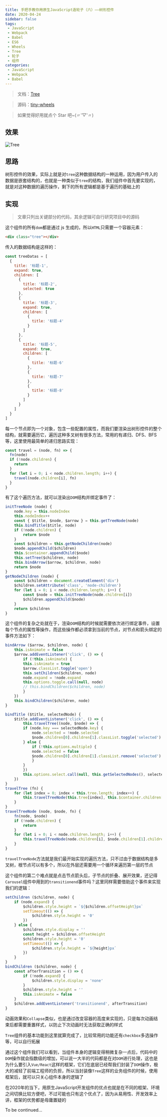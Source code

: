 ```yaml
---
title: 手把手教你用原生JavaScript造轮子（六）——树形控件
date: 2020-04-24
sidebar: false
tags:
 - JavaScript
 - Webpack
 - Babel
 - ES6
 - Wheels
 - Tree
 - 轮子
 - 组件
categories:
 - JavaScript
 - Webpack
 - Babel
---
```


<!-- # Tree 树形控件 -->

> 文档：[Tree](https://csdoker.github.io/tiny-wheels/components/tree.html#%E5%9F%BA%E7%A1%80%E7%94%A8%E6%B3%95)

> 源码：[tiny-wheels](https://github.com/csdoker/tiny-wheels)

> 如果觉得好用就点个 Star 吧~(〃'▽'〃)

<!-- more -->

## 效果

![Tree](https://i.loli.net/2020/04/23/ft7WeCXAVo6TDzH.gif)

## 思路

树形控件的效果，实际上就是对`tree`这种数据结构的一种运用，因为用户传入的数据是嵌套结构的，也就是一种类似于`tree`的结构，我们组件中首先要实现的，就是对这种数据的遍历操作，剩下的所有逻辑都是基于遍历的基础上的

## 实现

> 文章只列出关键部分的代码，其余逻辑可自行研究项目中的源码

这个组件的所有`dom`都是通过 js 生成的，所以`HTML`只需要一个容器元素：

```html
<div class="tree"></div>
```

传入的数据结构是这样的：

```javascript
const treeDatas = [
  {
    title: '标题-1',
    expand: true,
    children: [
      {
        title: '标题-2',
        selected: true
      },
      {
        title: '标题-3',
        expand: true,
        children: [
          {
            title: '标题-4'
          }
        ]
      },
      {
        title: '标题-5',
        expand: true,
        children: [
          {
            title: '标题-6'
          },
          {
            title: '标题-7'
          },
          {
            title: '标题-8'
          }
        ]
      }
    ]
  }
]
```

每一个节点即为一个对象，包含一些配置的属性，而我们要渲染出树形控件的整个结构，就需要遍历它，遍历这种多叉树有很多方法，常用的有递归、DFS、BFS 等，这里使用最简单的递归思路实现：

```javascript
const travel = (node, fn) => {
  fn(node)
  if (!node.children) {
    return
  }
  for (let i = 0; i < node.children.length; i++) {
    travel(node.children[i], fn)
  }
}
```

有了这个遍历方法，就可以渲染出`DOM`结构并绑定事件了：

```javascript
initTreeNode (node) {
    node.key = this.nodeIndex
    this.nodeIndex++
    const { $title, $node, $arrow } = this.getTreeNode(node)
    this.bindTitle($title, node)
    if (!node.children) {
        return $node
    }
    const $children = this.getNodeChildren(node)
    $node.appendChild($children)
    this.$container.appendChild($node)
    this.setTree($children, node)
    this.bindArrow($arrow, $children, node)
    return $node
}
getNodeChildren (node) {
    const $children = document.createElement('div')
    $children.setAttribute('class', 'node-children')
    for (let i = 0; i < node.children.length; i++) {
        const $node = this.initTreeNode(node.children[i])
        $children.appendChild($node)
    }
    return $children
}
```

这个组件的复杂之处就在于，渲染`DOM`结构的时候就需要依次进行绑定事件，设置每个节点的属性等操作，而这些操作都必须拿到当前的节点，对节点和箭头绑定的事件方法如下：

```javascript
bindArrow ($arrow, $children, node) {
    this.isAnimate = false
    $arrow.addEventListener('click', () => {
        if (!this.isAnimate) {
        this.isAnimate = true
        $arrow.classList.toggle('open')
        this.setChildren($children, node)
        node.expand = !node.expand
        this.options.toggle.call(null, node)
        // this.bindChildren($children, node)
        }
    })
    this.bindChildren($children, node)
}

bindTitle ($title, selectedNode) {
    $title.addEventListener('click', () => {
        this.travelTree((node, $node) => {
        if (node.key === selectedNode.key) {
            node.selected = !node.selected
            $node.children[0].children[1].classList.toggle('selected')
        } else {
            if (!this.options.multiple) {
            node.selected = false
            $node.children[0].children[1].classList.remove('selected')
            }
        }
        })
        this.options.select.call(null, this.getSelectedNodes(), selectedNode)
    })
}
travelTree (fn) {
    for (let index = 0; index < this.tree.length; index++) {
        this.travelTreeNode(this.tree[index], this.$container.children[index], fn)
    }
}
travelTreeNode (node, $node, fn) {
    fn(node, $node)
    if (!node.children) {
        return
    }
    for (let i = 0; i < node.children.length; i++) {
        this.travelTreeNode(node.children[i], $node.children[1].children[i], fn)
    }
}
```

`travelTreeNode`方法就是我们最开始实现的遍历方法，只不过由于数据结构是多叉树，根节点可以有多个，所以在外层还需要用一个循环来遍历第一层的节点

这个组件的第二个难点就是点击节点箭头后，子节点的折叠、展开效果，还记得`Carousel`组件中用到的`transitionend`事件吗？这里同样需要借助这个事件来实现我们的逻辑：

```javascript
setChildren ($children, node) {
    if (node.expand) {
        $children.style.height = `${$children.offsetHeight}px`
        setTimeout(() => {
            $children.style.height = '0'
        })
    } else {
        $children.style.display = ''
        const height = $children.offsetHeight
        $children.style.height = '0'
        setTimeout(() => {
            $children.style.height = `${height}px`
        })
    }
}
bindChildren ($children, node) {
    const afterTransition = () => {
        if (!node.expand) {
            $children.style.display = 'none'
        }
        $children.style.height = ''
        this.isAnimate = false
    }
    $children.addEventListener('transitionend', afterTransition)
}
```

动画效果和`Collapse`类似，也是通过改变容器的高度来实现的，只是每次动画结束后都需要重置样式，以防止下次动画时无法获取正确的样式

`Tree`组件的基本功能到这里就算完成了，比较常用的功能还有`checkbox`多选操作等，可以自行拓展

通过这个组件我们可以看到，当组件本身的逻辑变得稍微复杂一点后，代码中的`DOM`操作就会指数级的增加，可以说一大半的代码都是在对`DOM`进行处理，这也是为什么要引入`Vue/React`这样的框架，它们在底层已经帮我们封装了`DOM`操作，极大的减轻了前端工程师的负担，所以当封装像`Tree`这样的业务组件的时候，使用框架后，就可以只关心组件本身的逻辑了

在2020年的当下，用原生JavaScript开发组件的优点也就是在不同的框架、环境之间切换比较方便吧，不过可能也只有这个优点了，因为从易用性、开发效率上讲，框架的优势都是毋庸置疑的

To be continued...
